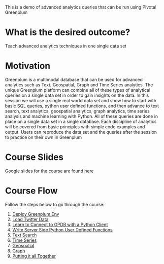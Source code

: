 This is a demo of advanced analytics queries that can be run using Pivotal Greenplum

# What is the desired outcome?
Teach advanced analytics techniques in one single data set

# Motivation
Greenplum is a multimodal database that can be used for advanced analytics such as Text, Geospatial, Graph and Time Series analytics.  The unique Greenplum platform can combine all of these types of analytical queries on a single data set in order to gain insights on the data.  In this session we will use a single real world data set and show how to start with basic SQL queries, python user defined functions, and then advance to text search, text analytics, geospatial analytics, graph analytics, time series analysis and machine learning with Python.  All of these queries are done in place on a single data set in a single database.  Each discipline of analytics will be covered from basic principles with simple code examples and output.  Users can reproduce the data set and the queries after the session to practice on their own in Greenplum

# Course Slides
Google slides for the course are found [here](https://bit.ly/GPMAGICQUERY)

# Course Flow
Follow the steps below to go through the course:

1. [Deploy Greenplum Env](https://github.com/greenplum-db/gp-magic-query/blob/master/deploy.md)
1. [Load Twitter Data](https://github.com/greenplum-db/gp-magic-query/blob/master/load-data-framework)
1. [Learn to Connect to GPDB with a Python Client](https://github.com/greenplum-db/gp-magic-query/tree/master/pyclient)
1. [Write Server Side Python User Defined Functions](https://github.com/greenplum-db/gp-magic-query/tree/master/pyserver)
1. [Text Search](https://github.com/greenplum-db/gp-magic-query/tree/master/text)
1. [Time Series](https://github.com/greenplum-db/gp-magic-query/tree/master/time_series)
1. [Geospatial](https://github.com/greenplum-db/gp-magic-query/tree/master/geo)
1. [Graph](https://github.com/greenplum-db/gp-magic-query/tree/master/graph)
1. [Putting it all Together](https://github.com/greenplum-db/gp-magic-query/tree/master/putting-it-together)
